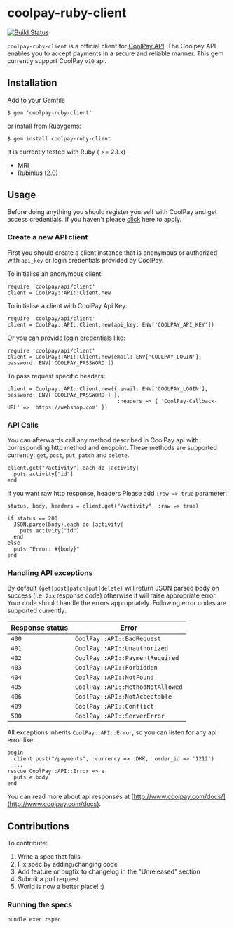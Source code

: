 coolpay-ruby-client
======================
[![Build Status](https://travis-ci.org/CoolPay/coolpay-ruby-client.svg)](https://travis-ci.org/CoolPay/coolpay-ruby-client)

`coolpay-ruby-client` is a official client for [CoolPay API](http://www.coolpay.com/docs/). The Coolpay API enables you to accept payments in a secure and reliable manner. This gem currently support CoolPay `v10` api.

## Installation

Add to your Gemfile
  
    $ gem 'coolpay-ruby-client'

or install from Rubygems:
  
    $ gem install coolpay-ruby-client
  
It is currently tested with Ruby ( >= 2.1.x)

* MRI
* Rubinius (2.0)

## Usage

Before doing anything you should register yourself with CoolPay and get access credentials. If you haven't please [click](https://coolpay.com/) here to apply.

### Create a new API client

First you should create a client instance that is anonymous or authorized with `api_key` or login credentials provided by CoolPay. 

To initialise an anonymous client:

```
require 'coolpay/api/client'
client = CoolPay::API::Client.new
```

To initialise a client with CoolPay Api Key:

```
require 'coolpay/api/client'
client = CoolPay::API::Client.new(api_key: ENV['COOLPAY_API_KEY'])
```

Or you can provide login credentials like:

```
require 'coolpay/api/client'
client = CoolPay::API::Client.new(email: ENV['COOLPAY_LOGIN'], password: ENV['COOLPAY_PASSWORD'])
```

To pass request specific headers:

```
client = Coolpay::API::Client.new({ email: ENV['COOLPAY_LOGIN'], password: ENV['COOLPAY_PASSWORD'] }, 
                                   :headers => { 'CoolPay-Callback-URL' => 'https://webshop.com' }) 
```


### API Calls

You can afterwards call any method described in CoolPay api with corresponding http method and endpoint. These methods are supported currently: `get`, `post`, `put`, `patch` and `delete`.

```
client.get("/activity").each do |activity|
  puts activity["id"]
end

```

If you want raw http response, headers Please add `:raw => true` parameter:

```
status, body, headers = client.get("/activity", :raw => true)

if status == 200
  JSON.parse(body).each do |activity|
    puts activity["id"]
  end
else
  puts "Error: #{body}"
end

```

### Handling API exceptions

By default `(get|post|patch|put|delete)` will return JSON parsed body on success (i.e. `2xx` response code) otherwise it will raise appropriate error. Your code should handle the errors appropriately. Following error codes are supported currently:


Response status |  Error    |
----------------| ----------|
`400` | `CoolPay::API::BadRequest`
`401` | `CoolPay::API::Unauthorized` 
`402` | `CoolPay::API::PaymentRequired`
`403` | `CoolPay::API::Forbidden`
`404` | `CoolPay::API::NotFound`
`405` | `CoolPay::API::MethodNotAllowed`
`406` | `CoolPay::API::NotAcceptable`
`409` | `CoolPay::API::Conflict`
`500` | `CoolPay::API::ServerError`

All exceptions inherits `CoolPay::API::Error`, so you can listen for any api error like:

```
begin
  client.post("/payments", :currency => :DKK, :order_id => '1212')
  ... 
rescue CoolPay::API::Error => e
  puts e.body
end
```

You can read more about api responses at [http://www.coolpay.com/docs/](http://www.coolpay.com/docs).

## Contributions

To contribute:

1. Write a spec that fails
2. Fix spec by adding/changing code
3. Add feature or bugfix to changelog in the "Unreleased" section
4. Submit a pull request
5. World is now a better place! :)

### Running the specs

```
bundle exec rspec
```
